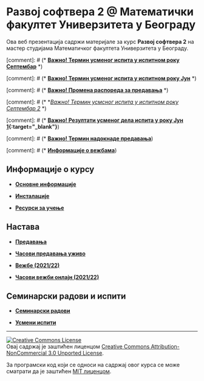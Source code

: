 # Развој софтвера 2 @ Математички факултет Универзитета у Београду

Ова веб презентација  садржи материјале за курс **Развој софтвера 2** на мастер студијама Математичког факултета Универзитета у Београду.

[comment]: # (* **[Важно! Термин усмeног испита у испитном року Септембар](/usmeni-ispiti/info/README.md)** *)

[comment]: # (* **[Важно! Термин усмeног испита у испитном року Јун](/usmeni-ispiti/info/README.md)** *)

[comment]: # (* **[Важно! Промена распореда за предавања](/predavanja/info/README.md)** *)

[comment]: # (* **[Важно! Термин усмсног испита у испитном року Септембар 2](/usmeni-ispiti/info/README.md)* *)

[comment]: # (* **[Важно! Резултати усменог дела испита у року Јун 1](/usmeni-ispiti/info/2019.06.29-RS2.pdf){:target="_blank"}**)

[comment]: # (* **[Важно! Термин надокнаде предавања](/predavanja/info/README.md)**)

[comment]: # (* **[Информације о вежбама](/vezbe/info/README.md)**)

## Информације о курсу

* **[Основне информације](/informacije/README-2020-21.md)**

* **[Инсталације](/INSTALACIJE-2020-21.md)**

* **[Ресурси за учење](/RESURSI-ZA-UCENJE-2020-21.md)**

## Настава

* **[Предавања](/predavanja/README-2020-21.md)**

* **[Часови предавања уживо](/predavanja/casovi-uzivo/README-2020-21.md)**

* **[Вежбе (2021/22)](https://matfrs2.github.io/vezbe/README.md)**

* **[Часови вежби онлајн (2021/22)](/vezbe/casovi-uzivo/README.md)**

## Семинарски радови и испити

* **[Семинарски радови](/seminarski-radovi/README.md)**

<!-- * **[Писмени испити, академска година 2018-2019](/pismeni-ispiti/README.md)** -->

* **[Усмени испити](/usmeni-ispiti/README.md)**

---

<a rel="license" href="http://creativecommons.org/licenses/by-nc/3.0/"><img alt="Creative Commons License" style="border-width:0" src="https://i.creativecommons.org/l/by-nc/3.0/88x31.png" /></a><br />Овај садржај је заштићен лиценцом <a rel="license" href="http://creativecommons.org/licenses/by-nc/3.0/">Creative Commons Attribution-NonCommercial 3.0 Unported License</a>.

За програмски код који се односи на садржај овог курса се може сматрати да је заштићен [MIT лиценцом](/LICENSE).